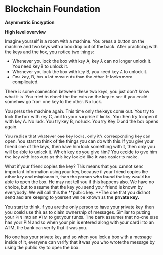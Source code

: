 # **Blockchain Foundation**

**Asymmetric Encryption**

**High level overview**

Imagine yourself in a room with a machine. You press a button on the machine and two keys with a box drop out of the back. After practicing with the keys and the box, you notice two things:

* Whenever you lock the box with key A, key A can no longer unlock it. You need key B to unlock it.
* Whenever you lock the box with key B, you need key A to unlock it.
* One key, B, has a lot more cuts than the other. It looks more complicated.

There is some connection between these two keys, you just don't know what it is. You tried to check the the cuts on the key to see if you could somehow go from one key to the other. No luck.  
  
You press the machine again. This time only the keys come out. You try to lock the box with key C, and to your surprise it locks. You then try to open it with key A. No luck. You try key B, no luck. You try Key D and the box opens again.  
  
You realise that whatever one key locks, only it's corresponding key can open. You start to think of the things you can do with this. If you give your friend one of the keys, then have him lock something with it, then only you will be able to unlock it. Which key do you give him?  You decide to give him the key with less cuts as this key looked like it was easier to make.  
  
What if your friend copies the key? This means that you cannot send important information using your key, because if your friend copies the other key and misplaces it, then the person who found the key would be able to open the box. He may not tell you if this happens also. We have no choice, but to assume that the key you send your friend is known by everybody. We will call this the **public key. **The one that you did not send and are keeping to yourself will be known as the **private key.**

You start to think, if you are the only person to have your private key, then you could use this as to claim ownership of messages. Similar to putting your PIN into an ATM to get your funds. The bank assumes that no-one else has your PIN and so when your pin is entered along with your card into an ATM, the bank can verify that it was you.   
  
No one has your private key and so when you lock a box with a message inside of it, everyone can verify that it was you who wrote the message by using the public key to open the box. 

